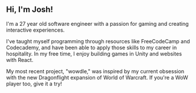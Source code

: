 ## Hi, I'm Josh!

I'm a 27 year old software engineer with a passion for gaming and creating interactive experiences.

I've taught myself programming through resources like FreeCodeCamp and Codecademy, and have been able to apply those skills to my career in hospitality. In my free time, I enjoy building games in Unity and websites with React.

My most recent project, "wowdle," was inspired by my current obsession with the new Dragonflight expansion of World of Warcraft. If you're a WoW player too, give it a try!
